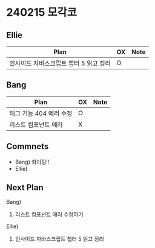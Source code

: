 # 240215 모각코

## Ellie

| Plan 	| OX 	| Note 	|
|------	|----	|------	|
| 인사이드 자바스크립트 챕터 5 읽고 정리 | O |      	|


## Bang

| Plan 	| OX 	| Note 	|
|------	|----	|------	|
| 태그 기능 404 에러 수정 |  O  |      |
| 리스트 컴포넌트 에러 |  X  |      	|


## Commnets

 - Bang)  화이팅!!
 - Ellie) 
 
## Next Plan
 Bang)
 1.  리스트 컴포넌트 에러 수정하기
 
 Ellie)
 1. 인사이드 자바스크립트 챕터 5 읽고 정리
